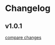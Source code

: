 # Changelog


## v1.0.1

[compare changes](https://github.com/hanyujie2002/nuxt-toc/compare/v1.0.0...v1.0.1)

